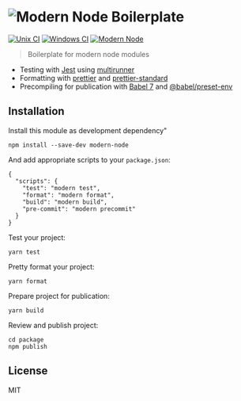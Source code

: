 # ![Modern Node Boilerplate](http://i.imgur.com/PqQAqwO.png)

[![Unix CI](https://img.shields.io/travis/sheerun/modern-node/master.svg)](https://travis-ci.org/sheerun/modern-node)
[![Windows CI](https://img.shields.io/appveyor/ci/sheerun/modern-node/master.svg)](https://ci.appveyor.com/project/sheerun/modern-node)
[![Modern Node](https://img.shields.io/badge/modern-node-9BB48F.svg)](https://github.com/sheerun/modern-node)

> Boilerplate for modern node modules

- Testing with [Jest](https://facebook.github.io/jest/) using [multirunner](https://facebook.github.io/jest/blog/2017/05/06/jest-20-delightful-testing-multi-project-runner.html)
- Formatting with [prettier](https://github.com/prettier/prettier) and [prettier-standard](https://github.com/sheerun/prettier-standard)
- Precompiling for publication with [Babel 7](https://babeljs.io/) and [@babel/preset-env](https://www.npmjs.com/package/@babel/preset-env)

## Installation

Install this module as development dependency"

```
npm install --save-dev modern-node
```

And add appropriate scripts to your `package.json`:

```
{
  "scripts": {
    "test": "modern test",
    "format": "modern format",
    "build": "modern build",
    "pre-commit": "modern precommit"
  }
}
```

Test your project:

```
yarn test
```

Pretty format your project:

```
yarn format
```

Prepare project for publication:

```
yarn build
```

Review and publish project:

```
cd package
npm publish
```


## License

MIT
